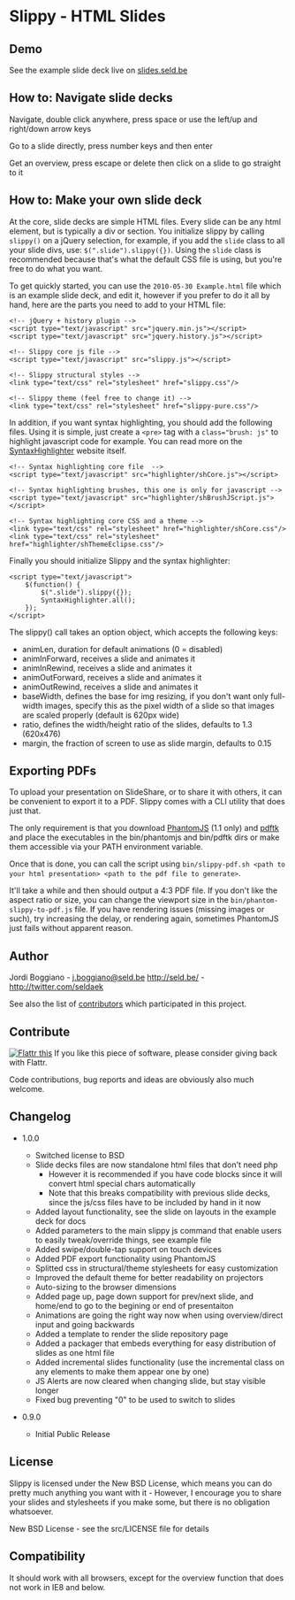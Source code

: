 Slippy - HTML Slides
====================

Demo
----

See the example slide deck live on [slides.seld.be](http://slides.seld.be/?file=2010-05-30+Example.html)

How to: Navigate slide decks
----------------------------

Navigate, double click anywhere, press space or use the left/up and right/down arrow keys

Go to a slide directly, press number keys and then enter

Get an overview, press escape or delete then click on a slide to go straight to it

How to: Make your own slide deck
--------------------------------

At the core, slide decks are simple HTML files. Every slide can be any html element,
but is typically a div or section. You initialize slippy by calling `slippy()` on a
jQuery selection, for example, if you add the `slide` class to all your slide divs,
use: `$(".slide").slippy({})`. Using the `slide` class is recommended because that's
what the default CSS file is using, but you're free to do what you want.

To get quickly started, you can use the `2010-05-30 Example.html` file which is an
example slide deck, and edit it, however if you prefer to do it all by hand, here are
the parts you need to add to your HTML file:

    <!-- jQuery + history plugin -->
    <script type="text/javascript" src="jquery.min.js"></script>
    <script type="text/javascript" src="jquery.history.js"></script>

    <!-- Slippy core js file -->
    <script type="text/javascript" src="slippy.js"></script>

    <!-- Slippy structural styles -->
    <link type="text/css" rel="stylesheet" href="slippy.css"/>

    <!-- Slippy theme (feel free to change it) -->
    <link type="text/css" rel="stylesheet" href="slippy-pure.css"/>

In addition, if you want syntax highlighting, you should add the following files.
Using it is simple, just create a `<pre>` tag with a `class="brush: js"` to highlight
javascript code for example. You can read more on the
[SyntaxHighlighter](http://alexgorbatchev.com/SyntaxHighlighter/) website itself.

    <!-- Syntax highlighting core file  -->
    <script type="text/javascript" src="highlighter/shCore.js"></script>

    <!-- Syntax highlighting brushes, this one is only for javascript -->
    <script type="text/javascript" src="highlighter/shBrushJScript.js"></script>

    <!-- Syntax highlighting core CSS and a theme -->
    <link type="text/css" rel="stylesheet" href="highlighter/shCore.css"/>
    <link type="text/css" rel="stylesheet" href="highlighter/shThemeEclipse.css"/>

Finally you should initialize Slippy and the syntax highlighter:

    <script type="text/javascript">
        $(function() {
            $(".slide").slippy({});
            SyntaxHighlighter.all();
        });
    </script>

The slippy() call takes an option object, which accepts the following keys:

- animLen, duration for default animations (0 = disabled)
- animInForward, receives a slide and animates it
- animInRewind, receives a slide and animates it
- animOutForward, receives a slide and animates it
- animOutRewind, receives a slide and animates it
- baseWidth, defines the base for img resizing, if you don't want only
  full-width images, specify this as the pixel width of a slide so that
  images are scaled properly (default is 620px wide)
- ratio, defines the width/height ratio of the slides, defaults to 1.3 (620x476)
- margin, the fraction of screen to use as slide margin, defaults to 0.15

Exporting PDFs
--------------

To upload your presentation on SlideShare, or to share it with others, it can be convenient to
export it to a PDF. Slippy comes with a CLI utility that does just that.

The only requirement is that you download [PhantomJS](http://code.google.com/p/phantomjs/downloads/list) (1.1 only)
and [pdftk](http://www.pdflabs.com/tools/pdftk-the-pdf-toolkit/) and place the executables in the bin/phantomjs
and bin/pdftk dirs or make them accessible via your PATH environment variable.

Once that is done, you can call the script using `bin/slippy-pdf.sh <path to your html presentation> <path to the pdf file to generate>`.

It'll take a while and then should output a 4:3 PDF file. If you don't like the aspect ratio or size,
you can change the viewport size in the `bin/phantom-slippy-to-pdf.js` file. If you have rendering issues (missing
images or such), try increasing the delay, or rendering again, sometimes PhantomJS just fails without apparent reason.

Author
------

Jordi Boggiano - <j.boggiano@seld.be>
<http://seld.be/> - <http://twitter.com/seldaek>

See also the list of [contributors](https://github.com/Seldaek/slippy/contributors) which participated in this project.

Contribute
----------

<a href="http://flattr.com/thing/14125/Slippy-HTML-Presentations" target="_blank"><img src="http://api.flattr.com/button/button-static-50x60.png" title="Flattr this" border="0" /></a> If you like this piece of software, please consider giving back with Flattr.

Code contributions, bug reports and ideas are obviously also much welcome.

Changelog
---------

- 1.0.0
  - Switched license to BSD
  - Slide decks files are now standalone html files that don't need php
    - However it is recommended if you have code blocks since it will convert html special chars automatically
    - Note that this breaks compatibility with previous slide decks, since the js/css files have to be included by hand in it now
  - Added layout functionality, see the slide on layouts in the example deck for docs
  - Added parameters to the main slippy js command that enable users to easily tweak/override things, see example file
  - Added swipe/double-tap support on touch devices
  - Added PDF export functionality using PhantomJS
  - Splitted css in structural/theme stylesheets for easy customization
  - Improved the default theme for better readability on projectors
  - Auto-sizing to the browser dimensions
  - Added page up, page down support for prev/next slide, and home/end to go to the begining or end of presentaiton
  - Animations are going the right way now when using overview/direct input and going backwards
  - Added a template to render the slide repository page
  - Added a packager that embeds everything for easy distribution of slides as one html file
  - Added incremental slides functionality (use the incremental class on any elements to make them appear one by one)
  - JS Alerts are now cleared when changing slide, but stay visible longer
  - Fixed bug preventing "0" to be used to switch to slides

- 0.9.0
  - Initial Public Release

License
-------

Slippy is licensed under the New BSD License, which means you can do pretty much anything you want with it - However, I encourage you to share your slides and stylesheets if you make some, but there is no obligation whatsoever.

New BSD License - see the src/LICENSE file for details

Compatibility
-------------

It should work with all browsers, except for the overview function that does not work in IE8 and below.
